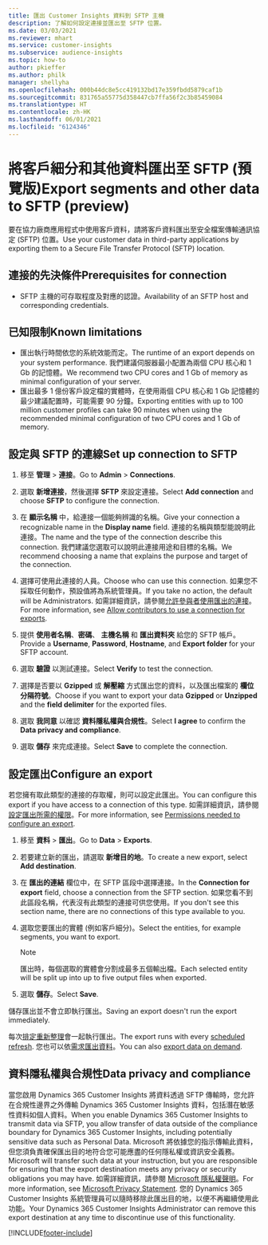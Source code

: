 ```yaml
---
title: 匯出 Customer Insights 資料到 SFTP 主機
description: 了解如何設定連接並匯出至 SFTP 位置。
ms.date: 03/03/2021
ms.reviewer: mhart
ms.service: customer-insights
ms.subservice: audience-insights
ms.topic: how-to
author: pkieffer
ms.author: philk
manager: shellyha
ms.openlocfilehash: 000b44dc8e5cc419132bd17e359fbdd5879caf1b
ms.sourcegitcommit: 831765a55775d358447cb7ffa56f2c3b85459084
ms.translationtype: HT
ms.contentlocale: zh-HK
ms.lasthandoff: 06/01/2021
ms.locfileid: "6124346"
---
```

# <a name="export-segments-and-other-data-to-sftp-preview"></a><span data-ttu-id="104d3-103">將客戶細分和其他資料匯出至 SFTP (預覽版)</span><span class="sxs-lookup"><span data-stu-id="104d3-103">Export segments and other data to SFTP (preview)</span></span>

<span data-ttu-id="104d3-104">要在協力廠商應用程式中使用客戶資料，請將客戶資料匯出至安全檔案傳輸通訊協定 (SFTP) 位置。</span><span class="sxs-lookup"><span data-stu-id="104d3-104">Use your customer data in third-party applications by exporting them to a Secure File Transfer Protocol (SFTP) location.</span></span>

## <a name="prerequisites-for-connection"></a><span data-ttu-id="104d3-105">連接的先決條件</span><span class="sxs-lookup"><span data-stu-id="104d3-105">Prerequisites for connection</span></span>

- <span data-ttu-id="104d3-106">SFTP 主機的可存取程度及對應的認證。</span><span class="sxs-lookup"><span data-stu-id="104d3-106">Availability of an SFTP host and corresponding credentials.</span></span>

## <a name="known-limitations"></a><span data-ttu-id="104d3-107">已知限制</span><span class="sxs-lookup"><span data-stu-id="104d3-107">Known limitations</span></span>

- <span data-ttu-id="104d3-108">匯出執行時間依您的系統效能而定。</span><span class="sxs-lookup"><span data-stu-id="104d3-108">The runtime of an export depends on your system performance.</span></span> <span data-ttu-id="104d3-109">我們建議伺服器最小配置為兩個 CPU 核心和 1 Gb 的記憶體。</span><span class="sxs-lookup"><span data-stu-id="104d3-109">We recommend two CPU cores and 1 Gb of memory as minimal configuration of your server.</span></span> 
- <span data-ttu-id="104d3-110">匯出最多 1 億份客戶設定檔的實體時，在使用兩個 CPU 核心和 1 Gb 記憶體的最少建議配置時，可能需要 90 分鐘。</span><span class="sxs-lookup"><span data-stu-id="104d3-110">Exporting entities with up to 100 million customer profiles can take 90 minutes when using the recommended minimal configuration of two CPU cores and 1 Gb of memory.</span></span> 

## <a name="set-up-connection-to-sftp"></a><span data-ttu-id="104d3-111">設定與 SFTP 的連線</span><span class="sxs-lookup"><span data-stu-id="104d3-111">Set up connection to SFTP</span></span>

1. <span data-ttu-id="104d3-112">移至 **管理** > **連接**。</span><span class="sxs-lookup"><span data-stu-id="104d3-112">Go to **Admin** > **Connections**.</span></span>

1. <span data-ttu-id="104d3-113">選取 **新增連接**，然後選擇 **SFTP** 來設定連接。</span><span class="sxs-lookup"><span data-stu-id="104d3-113">Select **Add connection** and choose **SFTP** to configure the connection.</span></span>

1. <span data-ttu-id="104d3-114">在 **顯示名稱** 中，給連接一個能夠辨識的名稱。</span><span class="sxs-lookup"><span data-stu-id="104d3-114">Give your connection a recognizable name in the **Display name** field.</span></span> <span data-ttu-id="104d3-115">連接的名稱與類型能說明此連接。</span><span class="sxs-lookup"><span data-stu-id="104d3-115">The name and the type of the connection describe this connection.</span></span> <span data-ttu-id="104d3-116">我們建議您選取可以說明此連接用途和目標的名稱。</span><span class="sxs-lookup"><span data-stu-id="104d3-116">We recommend choosing a name that explains the purpose and target of the connection.</span></span>

1. <span data-ttu-id="104d3-117">選擇可使用此連接的人員。</span><span class="sxs-lookup"><span data-stu-id="104d3-117">Choose who can use this connection.</span></span> <span data-ttu-id="104d3-118">如果您不採取任何動作，預設值將為系統管理員。</span><span class="sxs-lookup"><span data-stu-id="104d3-118">If you take no action, the default will be Administrators.</span></span> <span data-ttu-id="104d3-119">如需詳細資訊，請參閱[允許參與者使用匯出的連接](connections.md#allow-contributors-to-use-a-connection-for-exports)。</span><span class="sxs-lookup"><span data-stu-id="104d3-119">For more information, see [Allow contributors to use a connection for exports](connections.md#allow-contributors-to-use-a-connection-for-exports).</span></span>

1. <span data-ttu-id="104d3-120">提供 **使用者名稱**、**密碼**、 **主機名稱** 和 **匯出資料夾** 給您的 SFTP 帳戶。</span><span class="sxs-lookup"><span data-stu-id="104d3-120">Provide a **Username**, **Password**, **Hostname**, and **Export folder** for your SFTP account.</span></span>

1. <span data-ttu-id="104d3-121">選取 **驗證** 以測試連接。</span><span class="sxs-lookup"><span data-stu-id="104d3-121">Select **Verify** to test the connection.</span></span>

1. <span data-ttu-id="104d3-122">選擇是否要以 **Gzipped** 或 **解壓縮** 方式匯出您的資料，以及匯出檔案的 **欄位分隔符號**。</span><span class="sxs-lookup"><span data-stu-id="104d3-122">Choose if you want to export your data **Gzipped** or **Unzipped** and the **field delimiter** for the exported files.</span></span>

1. <span data-ttu-id="104d3-123">選取 **我同意** 以確認 **資料隱私權與合規性**。</span><span class="sxs-lookup"><span data-stu-id="104d3-123">Select **I agree** to confirm the **Data privacy and compliance**.</span></span>

1. <span data-ttu-id="104d3-124">選取 **儲存** 來完成連接。</span><span class="sxs-lookup"><span data-stu-id="104d3-124">Select **Save** to complete the connection.</span></span>

## <a name="configure-an-export"></a><span data-ttu-id="104d3-125">設定匯出</span><span class="sxs-lookup"><span data-stu-id="104d3-125">Configure an export</span></span>

<span data-ttu-id="104d3-126">若您擁有取此類型的連接的存取權，則可以設定此匯出。</span><span class="sxs-lookup"><span data-stu-id="104d3-126">You can configure this export if you have access to a connection of this type.</span></span> <span data-ttu-id="104d3-127">如需詳細資訊，請參閱[設定匯出所需的權限](export-destinations.md#set-up-a-new-export)。</span><span class="sxs-lookup"><span data-stu-id="104d3-127">For more information, see [Permissions needed to configure an export](export-destinations.md#set-up-a-new-export).</span></span>

1. <span data-ttu-id="104d3-128">移至 **資料** > **匯出**。</span><span class="sxs-lookup"><span data-stu-id="104d3-128">Go to **Data** > **Exports**.</span></span>

1. <span data-ttu-id="104d3-129">若要建立新的匯出，請選取 **新增目的地**。</span><span class="sxs-lookup"><span data-stu-id="104d3-129">To create a new export, select **Add destination**.</span></span>

1. <span data-ttu-id="104d3-130">在 **匯出的連結** 欄位中，在 SFTP 區段中選擇連接。</span><span class="sxs-lookup"><span data-stu-id="104d3-130">In the **Connection for export** field, choose a connection from the SFTP section.</span></span> <span data-ttu-id="104d3-131">如果您看不到此區段名稱，代表沒有此類型的連接可供您使用。</span><span class="sxs-lookup"><span data-stu-id="104d3-131">If you don't see this section name, there are no connections of this type available to you.</span></span>

1. <span data-ttu-id="104d3-132">選取您要匯出的實體 (例如客戶細分)。</span><span class="sxs-lookup"><span data-stu-id="104d3-132">Select the entities, for example segments, you want to export.</span></span>

   > [!NOTE]
   > <span data-ttu-id="104d3-133">匯出時，每個選取的實體會分割成最多五個輸出檔。</span><span class="sxs-lookup"><span data-stu-id="104d3-133">Each selected entity will be split up into up to five output files when exported.</span></span> 

1. <span data-ttu-id="104d3-134">選取 **儲存**。</span><span class="sxs-lookup"><span data-stu-id="104d3-134">Select **Save**.</span></span>

<span data-ttu-id="104d3-135">儲存匯出並不會立即執行匯出。</span><span class="sxs-lookup"><span data-stu-id="104d3-135">Saving an export doesn't run the export immediately.</span></span>

<span data-ttu-id="104d3-136">每次[排定重新整理](system.md#schedule-tab)會一起執行匯出。</span><span class="sxs-lookup"><span data-stu-id="104d3-136">The export runs with every [scheduled refresh](system.md#schedule-tab).</span></span> <span data-ttu-id="104d3-137">您也可以依[需求匯出資料](export-destinations.md#run-exports-on-demand)。</span><span class="sxs-lookup"><span data-stu-id="104d3-137">You can also [export data on demand](export-destinations.md#run-exports-on-demand).</span></span> 

## <a name="data-privacy-and-compliance"></a><span data-ttu-id="104d3-138">資料隱私權與合規性</span><span class="sxs-lookup"><span data-stu-id="104d3-138">Data privacy and compliance</span></span>

<span data-ttu-id="104d3-139">當您啟用 Dynamics 365 Customer Insights 將資料透過 SFTP 傳輸時，您允許在合規性邊界之外傳輸 Dynamics 365 Customer Insights 資料，包括潛在敏感性資料如個人資料。</span><span class="sxs-lookup"><span data-stu-id="104d3-139">When you enable Dynamics 365 Customer Insights to transmit data via SFTP, you allow transfer of data outside of the compliance boundary for Dynamics 365 Customer Insights, including potentially sensitive data such as Personal Data.</span></span> <span data-ttu-id="104d3-140">Microsoft 將依據您的指示傳輸此資料，但您須負責確保匯出目的地符合您可能應盡的任何隱私權或資訊安全義務。</span><span class="sxs-lookup"><span data-stu-id="104d3-140">Microsoft will transfer such data at your instruction, but you are responsible for ensuring that the export destination meets any privacy or security obligations you may have.</span></span> <span data-ttu-id="104d3-141">如需詳細資訊，請參閱 [Microsoft 隱私權聲明](https://go.microsoft.com/fwlink/?linkid=396732)。</span><span class="sxs-lookup"><span data-stu-id="104d3-141">For more information, see [Microsoft Privacy Statement](https://go.microsoft.com/fwlink/?linkid=396732).</span></span>
<span data-ttu-id="104d3-142">您的 Dynamics 365 Customer Insights 系統管理員可以隨時移除此匯出目的地，以便不再繼續使用此功能。</span><span class="sxs-lookup"><span data-stu-id="104d3-142">Your Dynamics 365 Customer Insights Administrator can remove this export destination at any time to discontinue use of this functionality.</span></span>

[!INCLUDE[footer-include](../includes/footer-banner.md)]
